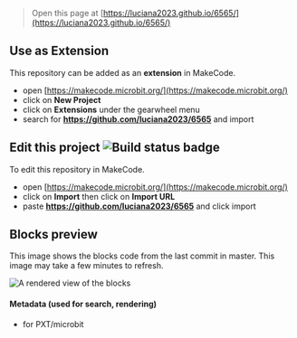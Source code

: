 
> Open this page at [https://luciana2023.github.io/6565/](https://luciana2023.github.io/6565/)

## Use as Extension

This repository can be added as an **extension** in MakeCode.

* open [https://makecode.microbit.org/](https://makecode.microbit.org/)
* click on **New Project**
* click on **Extensions** under the gearwheel menu
* search for **https://github.com/luciana2023/6565** and import

## Edit this project ![Build status badge](https://github.com/luciana2023/6565/workflows/MakeCode/badge.svg)

To edit this repository in MakeCode.

* open [https://makecode.microbit.org/](https://makecode.microbit.org/)
* click on **Import** then click on **Import URL**
* paste **https://github.com/luciana2023/6565** and click import

## Blocks preview

This image shows the blocks code from the last commit in master.
This image may take a few minutes to refresh.

![A rendered view of the blocks](https://github.com/luciana2023/6565/raw/master/.github/makecode/blocks.png)

#### Metadata (used for search, rendering)

* for PXT/microbit
<script src="https://makecode.com/gh-pages-embed.js"></script><script>makeCodeRender("{{ site.makecode.home_url }}", "{{ site.github.owner_name }}/{{ site.github.repository_name }}");</script>
